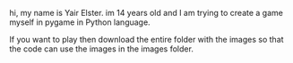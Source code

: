 hi, my name is Yair Elster. im 14 years old and I am trying to create a game myself in pygame in Python language.

If you want to play then download the entire folder with the images so that the code can use the images in the images folder.
